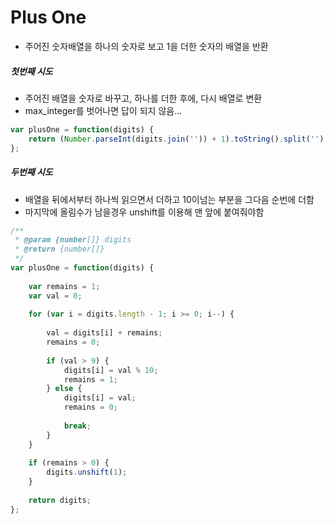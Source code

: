 # Plus One

- 주어진 숫자배열을 하나의 숫자로 보고 1을 더한 숫자의 배열을 반환

##### 첫번째 시도

- 주어진 배열을 숫자로 바꾸고, 하나를 더한 후에, 다시 배열로 변환
- max_integer를 벗어나면 답이 되지 않음...

```javascript
var plusOne = function(digits) {
    return (Number.parseInt(digits.join('')) + 1).toString().split('');
};
```

##### 두번째 시도

- 배열을 뒤에서부터 하나씩 읽으면서 더하고 10이넘는 부분을 그다음 순번에 더함
- 마지막에 올림수가 남을경우 unshift를 이용해 맨 앞에 붙여줘야함

```javascript
/**
 * @param {number[]} digits
 * @return {number[]}
 */
var plusOne = function(digits) {
    
    var remains = 1;
    var val = 0;
    
    for (var i = digits.length - 1; i >= 0; i--) {
        
        val = digits[i] + remains;   
        remains = 0;
            
        if (val > 9) {
            digits[i] = val % 10;
            remains = 1;
        } else {
            digits[i] = val;
            remains = 0;
            
            break;
        }
    }
    
    if (remains > 0) {
        digits.unshift(1);
    }
    
    return digits;
};
```

